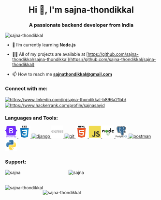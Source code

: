 <h1 align="center">Hi 👋, I'm sajna-thondikkal</h1>
<h3 align="center">A passionate backend developer from India</h3>

<p align="left"> <img src="https://komarev.com/ghpvc/?username=sajna-thondikkal&label=Profile%20views&color=0e75b6&style=flat" alt="sajna-thondikkal" /> </p>

- 🌱 I’m currently learning **Node.js**

- 👨‍💻 All of my projects are available at [https://github.com/sajna-thondikkal/sajna-thondikkal](https://github.com/sajna-thondikkal/sajna-thondikkal)

- 📫 How to reach me **sajnathondikkal@gmail.com**

<h3 align="left">Connect with me:</h3>
<p align="left">
<a href="https://linkedin.com/in/https://www.linkedin.com/in/sajna-thondikkal-b896a21bb/" target="blank"><img align="center" src="https://raw.githubusercontent.com/rahuldkjain/github-profile-readme-generator/master/src/images/icons/Social/linked-in-alt.svg" alt="https://www.linkedin.com/in/sajna-thondikkal-b896a21bb/" height="30" width="40" /></a>
<a href="https://www.hackerrank.com/https://www.hackerrank.com/profile/sajnasayid" target="blank"><img align="center" src="https://raw.githubusercontent.com/rahuldkjain/github-profile-readme-generator/master/src/images/icons/Social/hackerrank.svg" alt="https://www.hackerrank.com/profile/sajnasayid" height="30" width="40" /></a>
</p>

<h3 align="left">Languages and Tools:</h3>
<p align="left"> <a href="https://getbootstrap.com" target="_blank" rel="noreferrer"> <img src="https://raw.githubusercontent.com/devicons/devicon/master/icons/bootstrap/bootstrap-plain-wordmark.svg" alt="bootstrap" width="40" height="40"/> </a> <a href="https://www.w3schools.com/css/" target="_blank" rel="noreferrer"> <img src="https://raw.githubusercontent.com/devicons/devicon/master/icons/css3/css3-original-wordmark.svg" alt="css3" width="40" height="40"/> </a> <a href="https://www.djangoproject.com/" target="_blank" rel="noreferrer"> <img src="https://cdn.worldvectorlogo.com/logos/django.svg" alt="django" width="40" height="40"/> </a> <a href="https://expressjs.com" target="_blank" rel="noreferrer"> <img src="https://raw.githubusercontent.com/devicons/devicon/master/icons/express/express-original-wordmark.svg" alt="express" width="40" height="40"/> </a> <a href="https://git-scm.com/" target="_blank" rel="noreferrer"> <img src="https://www.vectorlogo.zone/logos/git-scm/git-scm-icon.svg" alt="git" width="40" height="40"/> </a> <a href="https://www.w3.org/html/" target="_blank" rel="noreferrer"> <img src="https://raw.githubusercontent.com/devicons/devicon/master/icons/html5/html5-original-wordmark.svg" alt="html5" width="40" height="40"/> </a> <a href="https://developer.mozilla.org/en-US/docs/Web/JavaScript" target="_blank" rel="noreferrer"> <img src="https://raw.githubusercontent.com/devicons/devicon/master/icons/javascript/javascript-original.svg" alt="javascript" width="40" height="40"/> </a> <a href="https://nodejs.org" target="_blank" rel="noreferrer"> <img src="https://raw.githubusercontent.com/devicons/devicon/master/icons/nodejs/nodejs-original-wordmark.svg" alt="nodejs" width="40" height="40"/> </a> <a href="https://www.postgresql.org" target="_blank" rel="noreferrer"> <img src="https://raw.githubusercontent.com/devicons/devicon/master/icons/postgresql/postgresql-original-wordmark.svg" alt="postgresql" width="40" height="40"/> </a> <a href="https://postman.com" target="_blank" rel="noreferrer"> <img src="https://www.vectorlogo.zone/logos/getpostman/getpostman-icon.svg" alt="postman" width="40" height="40"/> </a> <a href="https://www.python.org" target="_blank" rel="noreferrer"> <img src="https://raw.githubusercontent.com/devicons/devicon/master/icons/python/python-original.svg" alt="python" width="40" height="40"/> </a> </p>

<h3 align="left">Support:</h3>
<p><a href="https://www.buymeacoffee.com/sajna"> <img align="left" src="https://cdn.buymeacoffee.com/buttons/v2/default-yellow.png" height="50" width="210" alt="sajna" /></a><a href="https://ko-fi.com/sajna"> <img align="left" src="https://cdn.ko-fi.com/cdn/kofi3.png?v=3" height="50" width="210" alt="sajna" /></a></p><br><br>

<p><img align="left" src="https://github-readme-stats.vercel.app/api/top-langs?username=sajna-thondikkal&show_icons=true&locale=en&layout=compact" alt="sajna-thondikkal" /></p>

<p>&nbsp;<img align="center" src="https://github-readme-stats.vercel.app/api?username=sajna-thondikkal&show_icons=true&locale=en" alt="sajna-thondikkal" /></p>
